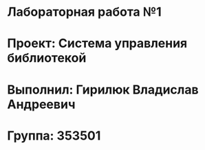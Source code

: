 # Лабораторная работа №1
# Проект: Система управления библиотекой

# Выполнил: Гирилюк Владислав Андреевич  
# Группа: 353501